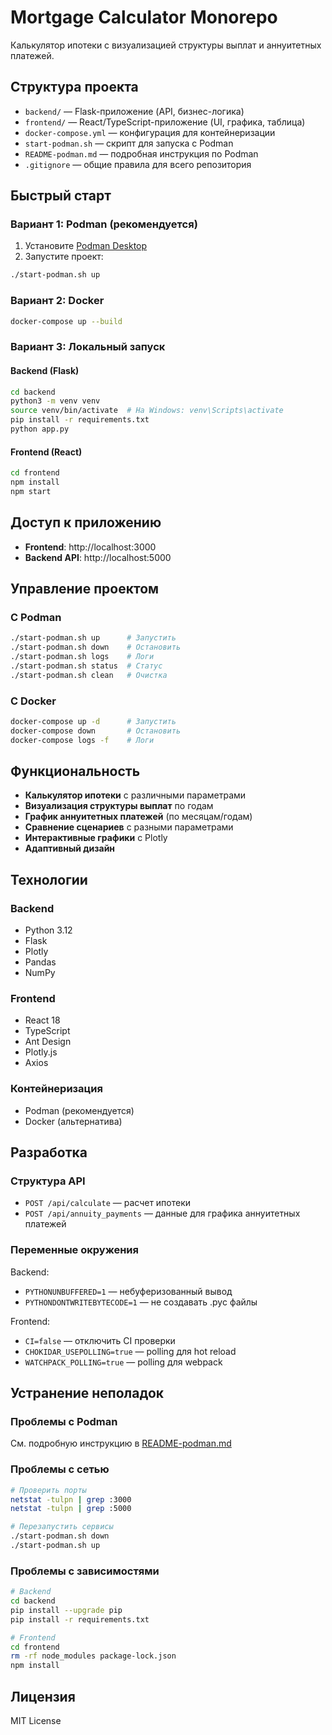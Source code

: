 # Mortgage Calculator Monorepo

Калькулятор ипотеки с визуализацией структуры выплат и аннуитетных платежей.

## Структура проекта

- `backend/` — Flask-приложение (API, бизнес-логика)
- `frontend/` — React/TypeScript-приложение (UI, графика, таблица)
- `docker-compose.yml` — конфигурация для контейнеризации
- `start-podman.sh` — скрипт для запуска с Podman
- `README-podman.md` — подробная инструкция по Podman
- `.gitignore` — общие правила для всего репозитория

## Быстрый старт

### Вариант 1: Podman (рекомендуется)

1. Установите [Podman Desktop](https://podman-desktop.io/)
2. Запустите проект:
```bash
./start-podman.sh up
```

### Вариант 2: Docker

```bash
docker-compose up --build
```

### Вариант 3: Локальный запуск

#### Backend (Flask)
```bash
cd backend
python3 -m venv venv
source venv/bin/activate  # На Windows: venv\Scripts\activate
pip install -r requirements.txt
python app.py
```

#### Frontend (React)
```bash
cd frontend
npm install
npm start
```

## Доступ к приложению

- **Frontend**: http://localhost:3000
- **Backend API**: http://localhost:5000

## Управление проектом

### С Podman
```bash
./start-podman.sh up      # Запустить
./start-podman.sh down    # Остановить
./start-podman.sh logs    # Логи
./start-podman.sh status  # Статус
./start-podman.sh clean   # Очистка
```

### С Docker
```bash
docker-compose up -d      # Запустить
docker-compose down       # Остановить
docker-compose logs -f    # Логи
```

## Функциональность

- **Калькулятор ипотеки** с различными параметрами
- **Визуализация структуры выплат** по годам
- **График аннуитетных платежей** (по месяцам/годам)
- **Сравнение сценариев** с разными параметрами
- **Интерактивные графики** с Plotly
- **Адаптивный дизайн**

## Технологии

### Backend
- Python 3.12
- Flask
- Plotly
- Pandas
- NumPy

### Frontend
- React 18
- TypeScript
- Ant Design
- Plotly.js
- Axios

### Контейнеризация
- Podman (рекомендуется)
- Docker (альтернатива)

## Разработка

### Структура API

- `POST /api/calculate` — расчет ипотеки
- `POST /api/annuity_payments` — данные для графика аннуитетных платежей

### Переменные окружения

Backend:
- `PYTHONUNBUFFERED=1` — небуферизованный вывод
- `PYTHONDONTWRITEBYTECODE=1` — не создавать .pyc файлы

Frontend:
- `CI=false` — отключить CI проверки
- `CHOKIDAR_USEPOLLING=true` — polling для hot reload
- `WATCHPACK_POLLING=true` — polling для webpack

## Устранение неполадок

### Проблемы с Podman
См. подробную инструкцию в [README-podman.md](README-podman.md)

### Проблемы с сетью
```bash
# Проверить порты
netstat -tulpn | grep :3000
netstat -tulpn | grep :5000

# Перезапустить сервисы
./start-podman.sh down
./start-podman.sh up
```

### Проблемы с зависимостями
```bash
# Backend
cd backend
pip install --upgrade pip
pip install -r requirements.txt

# Frontend
cd frontend
rm -rf node_modules package-lock.json
npm install
```

## Лицензия

MIT License 